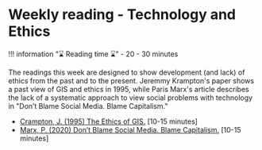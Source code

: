 # Weekly reading - Technology and Ethics

!!! information "⌛ Reading time ⌛"
    - 20 - 30 minutes

The readings this week are designed to show development (and lack) of ethics from the past and to the present. Jeremmy Krampton's paper shows a past view of GIS and ethics in 1995, while Paris Marx's article describes the lack of a systematic approach to view social problems with technology in "Don’t Blame Social Media. Blame Capitalism."

- [Crampton, J. (1995) The Ethics of GIS.](../../materials/readings/CramptonCaGISEthics1995.pdf) [10-15 minutes]
- [Marx, P. (2020) Don’t Blame Social Media. Blame Capitalism.](https://www.jacobinmag.com/2020/09/social-media-platform-capitalism-the-social-dilemma) [10-15 minutes]